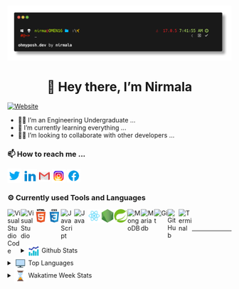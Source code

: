 <img src="mytheme.png">
<h1 align="center">👋 Hey there, I’m Nirmala </h1>


[![Website](https://img.shields.io/website?label=portfolio&style=for-the-badge&url=https://nimshub.github.io/portfolio/)](https://nimshub.github.io/portfolio/)
- 🧑‍💻 I’m an Engineering Undergraduate ...
- 🌱 I’m currently learning everything ...
- 🙋‍♂️ I’m looking to collaborate with other developers ...



### 📫 How to reach me ...


[<img align="center" alt="Nims_9T8 | Twitter" width="32px" src="https://github.com/NimsHub/NimsHub/blob/main/twittergif.gif" />][twitter]
[<img align="center" alt="nirmala | LinkedIn" width="30px" src="https://github.com/NimsHub/NimsHub/blob/main/linkedingif.gif" />][linkedin]
[<img align="center" alt="nirmala | Whatsapp" width="26px" src="https://github.com/NimsHub/NimsHub/blob/main/gmailgif.gif" />][email]
[<img align="center" alt="mad_nirmala | Instagram" width="30px" src="https://github.com/NimsHub/NimsHub/blob/main/instagif.gif" />][instagram]
[<img align="center" alt="nirmala | Facebook" width="30px" src="https://github.com/NimsHub/NimsHub/blob/main/fbgif.gif" />][facebook]


### ⚙️ Currently used Tools and Languages
[<img align="left" alt="Visual Studio Code" width="30px" src="https://img.icons8.com/color/96/000000/visual-studio-code-2019.png" />][vscode]
[<img align="left" alt="Visual Studio" width="30px" src="https://img.icons8.com/color/480/000000/intellij-idea.png"/>][intellij]
[<img align="left" alt="HTML5" width="30px" src="https://raw.githubusercontent.com/github/explore/80688e429a7d4ef2fca1e82350fe8e3517d3494d/topics/html/html.png" />][html]
[<img align="left" alt="CSS3" width="30px" src="https://raw.githubusercontent.com/github/explore/80688e429a7d4ef2fca1e82350fe8e3517d3494d/topics/css/css.png" />][css]
[<img align="left" alt="JavaScript" width="30px" src="https://img.icons8.com/color/144/000000/javascript--v1.png" />][js]
[<img align="left" alt="Java" width="30px" src="https://img.icons8.com/color/480/000000/java-coffee-cup-logo--v1.png"/>][Java]
[<img align="left" alt="React" width="30px" src="https://raw.githubusercontent.com/github/explore/80688e429a7d4ef2fca1e82350fe8e3517d3494d/topics/react/react.png" />][react]
[<img align="left" alt="Node.js" width="30px" src="https://raw.githubusercontent.com/github/explore/80688e429a7d4ef2fca1e82350fe8e3517d3494d/topics/nodejs/nodejs.png" />][node]
[<img align="left" alt="Spring Boot" width="30px" src="https://github.com/devicons/devicon/blob/master/icons/spring/spring-original.svg" />][spring]
[<img align="left" alt="MongoDB" width="30px" src="https://img.icons8.com/color/240/000000/mongodb.png" />][mongodb]
[<img align="left" alt="Mariadb" width="30px" src="https://img.icons8.com/fluency/48/000000/maria-db.png" />][Mariadb]
[<img align="left" alt="Git" width="30px" src="https://img.icons8.com/color/240/000000/git.png" />][git]
[<img align="left" alt="GitHub" width="25px" src="https://github.com/rdimascio/icons/blob/master/icons/light/github.svg" />][github]
[<img align="left" alt="Terminal" width="30px" src="https://img.icons8.com/fluency/96/000000/console.png" />][terminal]

<br/>
<br/>

---
  
  <br/>
  
  <details>
  <summary><img align="center" alt="Nims_9T8 | Twitter" width="28px" src="https://github.com/NimsHub/NimsHub/blob/main/chartgif.gif"/> Github Stats</summary>
  
  <br/>
  
  ![Nirmala's GitHub stats](https://github-readme-stats.vercel.app/api?username=NimsHub&show_icons=true&theme=merko&border_color=0a0f0b&border_radius=9)

  </details>

  <details>
  <summary><img align="center" alt="Nims_9T8 | Twitter" width="28px" src="https://github.com/NimsHub/NimsHub/blob/main/monitorgif.gif"/> Top Languages</summary>
  
  <br/>
  
  ![Top Langs](https://github-readme-stats.vercel.app/api/top-langs/?username=NimsHub&langs_count=8&theme=merko&border_color=0a0f0b&border_radius=9&layout=compact)
  
 </details>
    
  <details>
  <summary><img align="center" alt="Nims_9T8 | Twitter" width="28px" src="https://github.com/NimsHub/NimsHub/blob/main/timeergif.gif"/> Wakatime Week Stats</summary>
  
  <br/>
  
  ![Nirmala's wakatime stats](https://github-readme-stats.vercel.app/api/wakatime?username=Nirmala&theme=merko&hide_border=true&border_radius=9)

</details>

<!---
NimsHub/NimsHub is a ✨ special ✨ repository because its `README.md` (this file) appears on your GitHub profile.
You can click the Preview link to take a look at your changes.
--->
[twitter]: https://twitter.com/Nims_9T8
[instagram]: https://www.instagram.com/mad_nirmala/
[linkedin]: https://www.linkedin.com/in/nirmala-sabaragamuwa
[facebook]: https://www.facebook.com/nirmala.madhusankha.1/
[whatsapp]: https://wa.me/94719629058
[email]: mailto:nirmalasabaragamuwa@gmail.com
[vscode]: https://code.visualstudio.com/
[intellij]: https://www.jetbrains.com/idea/
[html]: https://www.w3schools.com/html/
[css]: https://www.w3schools.com/css/
[js]: https://www.w3schools.com/js/
[Java]:https://www.w3schools.com/java/
[react]: https://reactjs.org/docs/getting-started.html
[node]: https://nodejs.org/dist/latest-v14.x/docs/api/
[spring]:https://docs.spring.io/spring-framework/docs/current/reference/html/
[mongodb]: https://docs.mongodb.com/manual/
[git]: https://git-scm.com/doc
[github]: https://github.com/NimsHub
[terminal]: https://www.microsoft.com/en-us/p/windows-terminal/9n0dx20hk701
[Mariadb]:https://mariadb.org/documentation/
